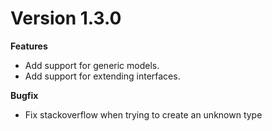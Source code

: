 # Version 1.3.0
**Features**
- Add support for generic models.
- Add support for extending interfaces.

**Bugfix**
- Fix stackoverflow when trying to create an unknown type